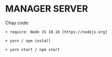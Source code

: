 # MANAGER SERVER

Chạy code:

    + require: Node JS 18.16 [https://nodejs.org]

    + yarn / npm install

    + yarn start / npm start